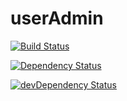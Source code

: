# userAdmin



[![Build Status](https://travis-ci.org/jordivila/userAdmin.svg?branch=master)](https://travis-ci.org/jordivila/userAdmin)

[![Dependency Status](https://david-dm.org/jordivila/userAdmin.svg)](https://david-dm.org/jordivila/userAdmin)

[![devDependency Status](https://david-dm.org/jordivila/userAdmin/dev-status.svg)](https://david-dm.org/jordivila/userAdmin#info=devDependencies)
